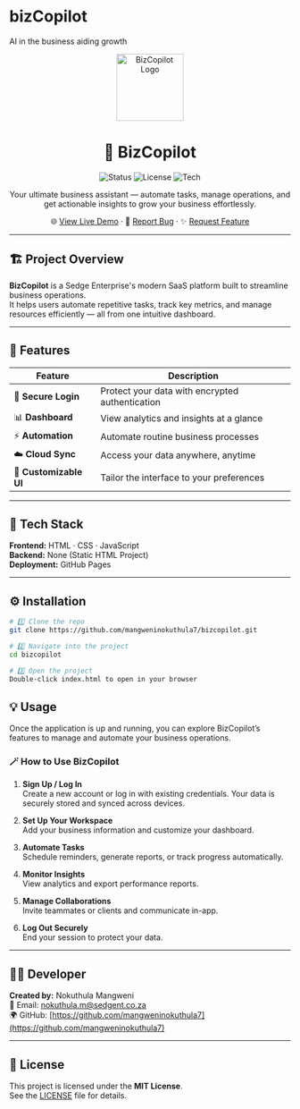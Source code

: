 # bizCopilot
AI in the business aiding growth
<p align="center">
  <img src="https://cdn-icons-png.flaticon.com/512/906/906324.png" alt="BizCopilot Logo" width="120" />
</p>

<h1 align="center">🚀 BizCopilot</h1>

<p align="center">
  <img alt="Status" src="https://img.shields.io/badge/Status-Active-brightgreen" />
  <img alt="License" src="https://img.shields.io/badge/License-MIT-blue" />
  <img alt="Tech" src="https://img.shields.io/badge/Built%20With-HTML%2C%20CSS%2C%20JavaScript-orange" />
</p>

<p align="center">
  Your ultimate business assistant — automate tasks, manage operations, and get actionable insights to grow your business effortlessly.
</p>

<p align="center">
  🌐 <a href="https://mangweninokuthula7.github.io/bizcopilot/">View Live Demo</a> · 
  🐞 <a href="https://github.com/mangweninokuthula7/bizcopilot/issues/new?labels=bug">Report Bug</a> · 
  ✨ <a href="https://github.com/mangweninokuthula7/bizcopilot/pulls">Request Feature</a>
</p>

---

## 🏗️ Project Overview
**BizCopilot** is a Sedge Enterprise's modern SaaS platform built to streamline business operations.  
It helps users automate repetitive tasks, track key metrics, and manage resources efficiently — all from one intuitive dashboard.

---

## 🌟 Features

| Feature | Description |
|----------|-------------|
| 🔐 **Secure Login** | Protect your data with encrypted authentication |
| 📊 **Dashboard** | View analytics and insights at a glance |
| ⚡ **Automation** | Automate routine business processes |
| ☁️ **Cloud Sync** | Access your data anywhere, anytime |
| 🎨 **Customizable UI** | Tailor the interface to your preferences |

---

## 🧰 Tech Stack
**Frontend:** HTML · CSS · JavaScript  
**Backend:** None (Static HTML Project)  
**Deployment:** GitHub Pages

---

## ⚙️ Installation

```bash
# 1️⃣ Clone the repo
git clone https://github.com/mangweninokuthula7/bizcopilot.git

# 2️⃣ Navigate into the project
cd bizcopilot

# 3️⃣ Open the project
Double-click index.html to open in your browser
```
## 💡 Usage

Once the application is up and running, you can explore BizCopilot’s features to manage and automate your business operations.

### 🪄 How to Use BizCopilot

1. **Sign Up / Log In**  
   Create a new account or log in with existing credentials. Your data is securely stored and synced across devices.

2. **Set Up Your Workspace**  
   Add your business information and customize your dashboard.

3. **Automate Tasks**  
   Schedule reminders, generate reports, or track progress automatically.

4. **Monitor Insights**  
   View analytics and export performance reports.

5. **Manage Collaborations**  
   Invite teammates or clients and communicate in-app.

6. **Log Out Securely**  
   End your session to protect your data.

---

## 👩‍💻 Developer

**Created by:** Nokuthula Mangweni  
📧 Email: [nokuthula.m@sedgent.co.za](mailto:nokuthula.m@sedgent.co.za)  
🌍 GitHub: [https://github.com/mangweninokuthula7](https://github.com/mangweninokuthula7)

---

## 🪪 License

This project is licensed under the **MIT License**.  
See the [LICENSE](LICENSE) file for details.
